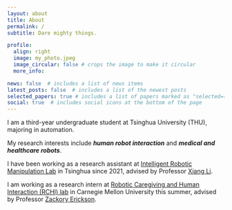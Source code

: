 ```yaml
---
layout: about
title: About
permalink: /
subtitle: Dare mighty things.

profile:
  align: right
  image: my_photo.jpeg
  image_circular: false # crops the image to make it circular
  more_info: 

news: false  # includes a list of news items
latest_posts: false  # includes a list of the newest posts
selected_papers: true # includes a list of papers marked as "selected={true}"
social: true  # includes social icons at the bottom of the page
---
```


I am a third-year undergraduate student at Tsinghua University (THU), majoring in automation.

My research interests include ***human robot interaction*** and ***medical and healthcare robots***.

I have been working as a research assistant at [Intelligent Robotic Manipulation Lab](https://sites.google.com/view/homepageoflixiang/home) in Tsinghua since 2021, advised by Professor [Xiang Li](https://scholar.google.com.sg/citations?hl=zh-CN&user=6EIX-JQAAAAJ).

I am working as a research intern at [Robotic Caregiving and Human Interaction (RCHI) lab](https://rchi-lab.github.io) in Carnegie Mellon University this summer, advised by Professor [Zackory Erickson](https://zackory.com).
